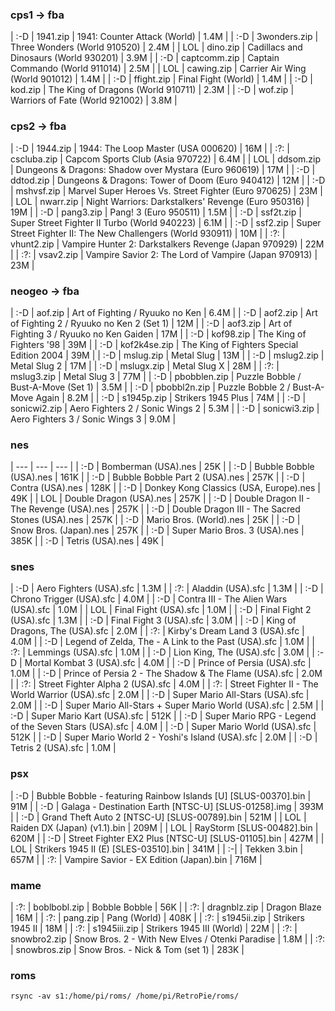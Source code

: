 ### cps1 -> fba
| :-D | 1941.zip | 1941: Counter Attack (World) |  1.4M |
| :-D | 3wonders.zip | Three Wonders (World 910520) |  2.4M |
| LOL | dino.zip | Cadillacs and Dinosaurs (World 930201) |  3.9M |
| :-D | captcomm.zip | Captain Commando (World 911014) |  2.5M |
| LOL | cawing.zip | Carrier Air Wing (World 901012) |  1.4M |
| :-D | ffight.zip | Final Fight (World) |  1.4M |
| :-D | kod.zip | The King of Dragons (World 910711) |  2.3M |
| :-D | wof.zip | Warriors of Fate (World 921002) |  3.8M |

### cps2 -> fba
| :-D | 1944.zip | 1944: The Loop Master (USA 000620) |  16M |
| :?: | cscluba.zip | Capcom Sports Club (Asia 970722) |  6.4M |
| LOL | ddsom.zip | Dungeons & Dragons: Shadow over Mystara (Euro 960619) |  17M |
| :-D | ddtod.zip | Dungeons & Dragons: Tower of Doom (Euro 940412) |  12M |
| :-D | mshvsf.zip | Marvel Super Heroes Vs. Street Fighter (Euro 970625) |  23M |
| LOL | nwarr.zip | Night Warriors: Darkstalkers' Revenge (Euro 950316) |  19M |
| :-D | pang3.zip | Pang! 3 (Euro 950511) |  1.5M |
| :-D | ssf2t.zip | Super Street Fighter II Turbo (World 940223) |  6.1M |
| :-D | ssf2.zip | Super Street Fighter II: The New Challengers (World 930911) |  10M |
| :?: | vhunt2.zip | Vampire Hunter 2: Darkstalkers Revenge (Japan 970929) |  22M |
| :?: | vsav2.zip | Vampire Savior 2: The Lord of Vampire (Japan 970913) |  23M |

### neogeo -> fba
| :-D | aof.zip | Art of Fighting / Ryuuko no Ken |  6.4M |
| :-D | aof2.zip | Art of Fighting 2 / Ryuuko no Ken 2 (Set 1) |  12M |
| :-D | aof3.zip | Art of Fighting 3 / Ryuuko no Ken Gaiden |  17M |
| :-D | kof98.zip  | The King of Fighters '98 |  39M |
| :-D | kof2k4se.zip | The King of Fighters Special Edition 2004 |  39M |
| :-D | mslug.zip  | Metal Slug |  13M |
| :-D | mslug2.zip | Metal Slug 2 |  17M |
| :-D | mslugx.zip | Metal Slug X |  28M |
| :?: | mslug3.zip | Metal Slug 3 |  77M |
| :-D | pbobblen.zip | Puzzle Bobble / Bust-A-Move (Set 1) |  3.5M |
| :-D | pbobbl2n.zip | Puzzle Bobble 2 / Bust-A-Move Again |  8.2M |
| :-D | s1945p.zip | Strikers 1945 Plus |  74M |
| :-D | sonicwi2.zip | Aero Fighters 2 / Sonic Wings 2 |  5.3M |
| :-D | sonicwi3.zip | Aero Fighters 3 / Sonic Wings 3 |  9.0M |

### nes
| --- | --- | --- |
| :-D | Bomberman (USA).nes |  25K |
| :-D | Bubble Bobble (USA).nes |  161K |
| :-D | Bubble Bobble Part 2 (USA).nes |  257K |
| :-D | Contra (USA).nes |  128K |
| :-D | Donkey Kong Classics (USA, Europe).nes |  49K |
| LOL | Double Dragon (USA).nes |  257K |
| :-D | Double Dragon II - The Revenge (USA).nes |  257K |
| :-D | Double Dragon III - The Sacred Stones (USA).nes |  257K |
| :-D | Mario Bros. (World).nes |  25K |
| :-D | Snow Bros. (Japan).nes |  257K |
| :-D | Super Mario Bros. 3 (USA).nes |  385K |
| :-D | Tetris (USA).nes |  49K |

### snes
| :-D | Aero Fighters (USA).sfc |  1.3M |
| :?: | Aladdin (USA).sfc |  1.3M |
| :-D | Chrono Trigger (USA).sfc |  4.0M |
| :-D | Contra III - The Alien Wars (USA).sfc |  1.0M |
| LOL | Final Fight (USA).sfc |  1.0M |
| :-D | Final Fight 2 (USA).sfc |  1.3M |
| :-D | Final Fight 3 (USA).sfc |  3.0M |
| :-D | King of Dragons, The (USA).sfc |  2.0M |
| :?: | Kirby's Dream Land 3 (USA).sfc |  4.0M |
| :-D | Legend of Zelda, The - A Link to the Past (USA).sfc |  1.0M |
| :?: | Lemmings (USA).sfc |  1.0M |
| :-D | Lion King, The (USA).sfc |  3.0M |
| :-D | Mortal Kombat 3 (USA).sfc |  4.0M |
| :-D | Prince of Persia (USA).sfc |  1.0M |
| :-D | Prince of Persia 2 - The Shadow & The Flame (USA).sfc |  2.0M |
| :?: | Street Fighter Alpha 2 (USA).sfc |  4.0M |
| :?: | Street Fighter II - The World Warrior (USA).sfc |  2.0M |
| :-D | Super Mario All-Stars (USA).sfc |  2.0M |
| :-D | Super Mario All-Stars + Super Mario World (USA).sfc |  2.5M |
| :-D | Super Mario Kart (USA).sfc |  512K |
| :-D | Super Mario RPG - Legend of the Seven Stars (USA).sfc |  4.0M |
| :-D | Super Mario World (USA).sfc |  512K |
| :-D | Super Mario World 2 - Yoshi's Island (USA).sfc |  2.0M |
| :-D | Tetris 2 (USA).sfc |  1.0M |

### psx
| :-D | Bubble Bobble - featuring Rainbow Islands [U] [SLUS-00370].bin |  91M |
| :-D | Galaga - Destination Earth [NTSC-U] [SLUS-01258].img |  393M |
| :-D | Grand Theft Auto 2 [NTSC-U] [SLUS-00789].bin |  521M |
| LOL | Raiden DX (Japan) (v1.1).bin |  209M |
| LOL | RayStorm [SLUS-00482].bin |  620M |
| :-D | Street Fighter EX2 Plus [NTSC-U] [SLUS-01105].bin |  427M |
| LOL | Strikers 1945 II (E) [SLES-03510].bin |  341M |
| :-| | Tekken 3.bin |  657M |
| :?: | Vampire Savior - EX Edition (Japan).bin |  716M |

### mame
| :?: | boblbobl.zip | Bobble Bobble |  56K |
| :?: | dragnblz.zip | Dragon Blaze |  16M |
| :?: | pang.zip | Pang (World) |  408K |
| :?: | s1945ii.zip | Strikers 1945 II |  18M |
| :?: | s1945iii.zip | Strikers 1945 III (World) |  22M |
| :?: | snowbro2.zip | Snow Bros. 2 - With New Elves / Otenki Paradise |  1.8M |
| :?: | snowbros.zip | Snow Bros. - Nick & Tom (set 1) |  283K |

### roms
```
rsync -av s1:/home/pi/roms/ /home/pi/RetroPie/roms/
```

